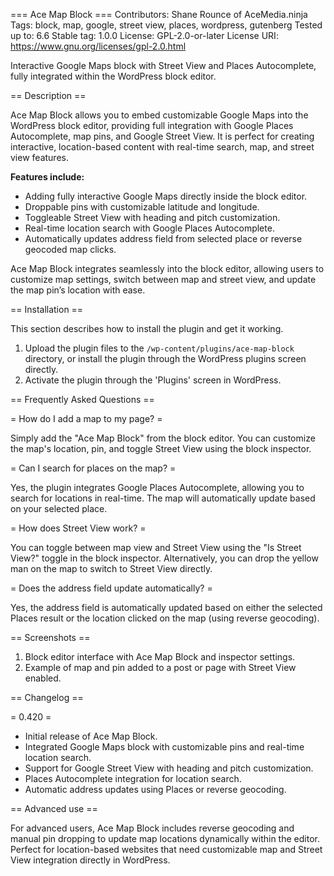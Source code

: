 === Ace Map Block ===
Contributors:      Shane Rounce of AceMedia.ninja
Tags:              block, map, google, street view, places, wordpress, gutenberg
Tested up to:      6.6
Stable tag:        1.0.0
License:           GPL-2.0-or-later
License URI:       https://www.gnu.org/licenses/gpl-2.0.html

Interactive Google Maps block with Street View and Places Autocomplete, fully integrated within the WordPress block editor.

== Description ==

Ace Map Block allows you to embed customizable Google Maps into the WordPress block editor, providing full integration with Google Places Autocomplete, map pins, and Google Street View. It is perfect for creating interactive, location-based content with real-time search, map, and street view features.

**Features include:**
- Adding fully interactive Google Maps directly inside the block editor.
- Droppable pins with customizable latitude and longitude.
- Toggleable Street View with heading and pitch customization.
- Real-time location search with Google Places Autocomplete.
- Automatically updates address field from selected place or reverse geocoded map clicks.

Ace Map Block integrates seamlessly into the block editor, allowing users to customize map settings, switch between map and street view, and update the map pin’s location with ease.

== Installation ==

This section describes how to install the plugin and get it working.

1. Upload the plugin files to the `/wp-content/plugins/ace-map-block` directory, or install the plugin through the WordPress plugins screen directly.
2. Activate the plugin through the 'Plugins' screen in WordPress.

== Frequently Asked Questions ==

= How do I add a map to my page? =

Simply add the "Ace Map Block" from the block editor. You can customize the map's location, pin, and toggle Street View using the block inspector.

= Can I search for places on the map? =

Yes, the plugin integrates Google Places Autocomplete, allowing you to search for locations in real-time. The map will automatically update based on your selected place.

= How does Street View work? =

You can toggle between map view and Street View using the "Is Street View?" toggle in the block inspector. Alternatively, you can drop the yellow man on the map to switch to Street View directly.

= Does the address field update automatically? =

Yes, the address field is automatically updated based on either the selected Places result or the location clicked on the map (using reverse geocoding).

== Screenshots ==

1. Block editor interface with Ace Map Block and inspector settings.
2. Example of map and pin added to a post or page with Street View enabled.

== Changelog ==

= 0.420 =
* Initial release of Ace Map Block.
* Integrated Google Maps block with customizable pins and real-time location search.
* Support for Google Street View with heading and pitch customization.
* Places Autocomplete integration for location search.
* Automatic address updates using Places or reverse geocoding.

== Advanced use ==

For advanced users, Ace Map Block includes reverse geocoding and manual pin dropping to update map locations dynamically within the editor. Perfect for location-based websites that need customizable map and Street View integration directly in WordPress.

